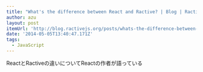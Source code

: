```yaml
---
title: "What's the difference between React and Ractive? | Blog | Ractive.js"
author: azu
layout: post
itemUrl: 'http://blog.ractivejs.org/posts/whats-the-difference-between-react-and-ractive/'
date: '2014-05-05T13:40:47.171Z'
tags:
  - JavaScript
---
```

ReactとRactiveの違いについてReactの作者が語っている
